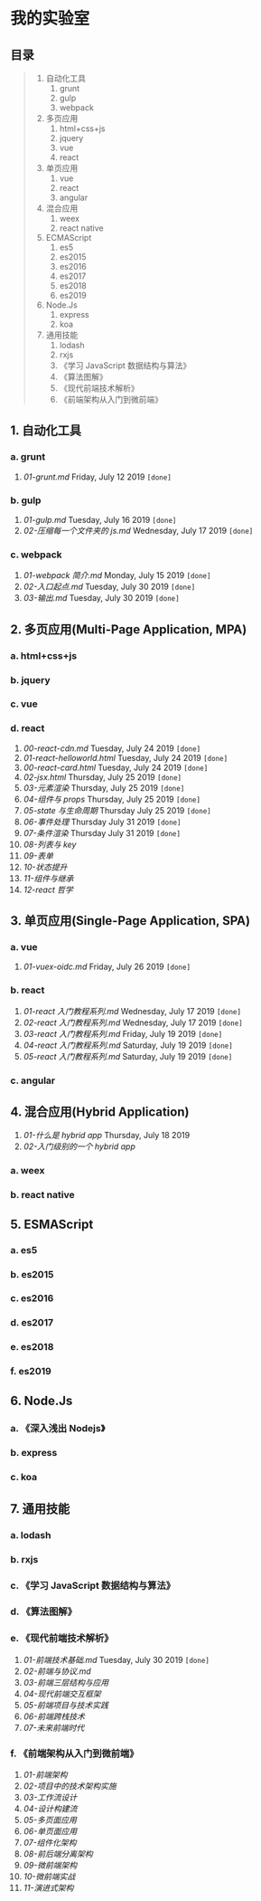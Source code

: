 # 我的实验室

## 目录

> 1. 自动化工具
>    1. grunt
>    2. gulp
>    3. webpack
> 2. 多页应用
>    1. html+css+js
>    2. jquery
>    3. vue
>    4. react
> 3. 单页应用
>    1. vue
>    2. react
>    3. angular
> 4. 混合应用
>    1. weex
>    2. react native
> 5. ECMAScript
>    1. es5
>    2. es2015
>    3. es2016
>    4. es2017
>    5. es2018
>    6. es2019
> 6. Node.Js
>    1. express
>    2. koa
> 7. 通用技能
>    1. lodash
>    2. rxjs
>    3. 《学习 JavaScript 数据结构与算法》
>    4. 《算法图解》
>    5. 《现代前端技术解析》
>    6. 《前端架构从入门到微前端》

## 1. 自动化工具

### a. grunt

1. _01-grunt.md_ Friday, July 12 2019 `[done]`

### b. gulp

1. _01-gulp.md_ Tuesday, July 16 2019 `[done]`
2. _02-压缩每一个文件夹的 js.md_ Wednesday, July 17 2019 `[done]`

### c. webpack

1. _01-webpack 简介.md_ Monday, July 15 2019 `[done]`
2. _02-入口起点.md_ Tuesday, July 30 2019 `[done]`
3. _03-输出.md_ Tuesday, July 30 2019 `[done]`

## 2. 多页应用(Multi-Page Application, MPA)

### a. html+css+js

### b. jquery

### c. vue

### d. react

1. _00-react-cdn.md_ Tuesday, July 24 2019 `[done]`
2. _01-react-helloworld.html_ Tuesday, July 24 2019 `[done]`
3. _00-react-card.html_ Tuesday, July 24 2019 `[done]`
4. _02-jsx.html_ Thursday, July 25 2019 `[done]`
5. _03-元素渲染_ Thursday, July 25 2019 `[done]`
6. _04-组件与 props_ Thursday, July 25 2019 `[done]`
7. _05-state 与生命周期_ Thursday July 25 2019 `[done]`
8. _06-事件处理_ Thursday July 31 2019 `[done]`
9. _07-条件渲染_ Thursday July 31 2019 `[done]`
10. _08-列表与 key_
11. _09-表单_
12. _10-状态提升_
13. _11-组件与继承_
14. _12-react 哲学_

## 3. 单页应用(Single-Page Application, SPA)

### a. vue

1. _01-vuex-oidc.md_ Friday, July 26 2019 `[done]`

### b. react

1. _01-react 入门教程系列.md_ Wednesday, July 17 2019 `[done]`
2. _02-react 入门教程系列.md_ Wednesday, July 17 2019 `[done]`
3. _03-react 入门教程系列.md_ Friday, July 19 2019 `[done]`
4. _04-react 入门教程系列.md_ Saturday, July 19 2019 `[done]`
5. _05-react 入门教程系列.md_ Saturday, July 19 2019 `[done]`

### c. angular

## 4. 混合应用(Hybrid Application)

1. _01-什么是 hybrid app_ Thursday, July 18 2019
2. _02-入门级别的一个 hybrid app_

### a. weex

### b. react native

## 5. ESMAScript

### a. es5

### b. es2015

### c. es2016

### d. es2017

### e. es2018

### f. es2019

## 6. Node.Js

### a. 《深入浅出 Nodejs》

### b. express

### c. koa

## 7. 通用技能

### a. lodash

### b. rxjs

### c. 《学习 JavaScript 数据结构与算法》

### d. 《算法图解》

### e. 《现代前端技术解析》

1. _01-前端技术基础.md_ Tuesday, July 30 2019 `[done]`
2. _02-前端与协议.md_
3. _03-前端三层结构与应用_
4. _04-现代前端交互框架_
5. _05-前端项目与技术实践_
6. _06-前端跨栈技术_
7. _07-未来前端时代_

### f. 《前端架构从入门到微前端》

1. _01-前端架构_
2. _02-项目中的技术架构实施_
3. _03-工作流设计_
4. _04-设计构建流_
5. _05-多页面应用_
6. _06-单页面应用_
7. _07-组件化架构_
8. _08-前后端分离架构_
9. _09-微前端架构_
10. _10-微前端实战_
11. _11-演进式架构_
